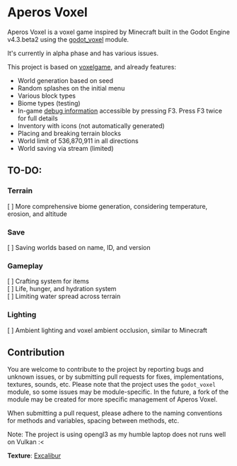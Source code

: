 # Aperos Voxel

Aperos Voxel is a voxel game inspired by Minecraft 
built in the Godot Engine v4.3.beta2 using the [godot_voxel](https://github.com/Zylann/godot_voxel) module.

It's currently in alpha phase and has various issues.

This project is based on [voxelgame](https://github.com/Zylann/voxelgame), and already features:

- World generation based on seed
- Random splashes on the initial menu
- Various block types
- Biome types (testing)
- In-game [debug information](https://github.com/godot-extended-libraries/godot-debug-menu) accessible by pressing F3. Press F3 twice for full details
- Inventory with icons (not automatically generated)
- Placing and breaking terrain blocks
- World limit of 536,870,911 in all directions
- World saving via stream (limited)

## TO-DO:

### Terrain
[ ] More comprehensive biome generation, considering temperature, erosion, and altitude

### Save
[ ] Saving worlds based on name, ID, and version

### Gameplay
[ ] Crafting system for items<br>
[ ] Life, hunger, and hydration system<br>
[ ] Limiting water spread across terrain<br>

### Lighting
[ ] Ambient lighting and voxel ambient occlusion, similar to Minecraft

## Contribution

You are welcome to contribute to the project by reporting bugs and unknown issues, 
or by submitting pull requests for fixes, implementations, textures, sounds, etc.
Please note that the project uses the `godot_voxel` module, so some issues may be module-specific. 
In the future, a fork of the module may be created for more specific management of Aperos Voxel.

When submitting a pull request, please adhere to the naming conventions for methods and variables, 
spacing between methods, etc.

Note: The project is using opengl3 as my humble laptop does not
runs well on Vulkan :<

**Texture**: [Excalibur](https://www.curseforge.com/minecraft/texture-packs/excalibur)
